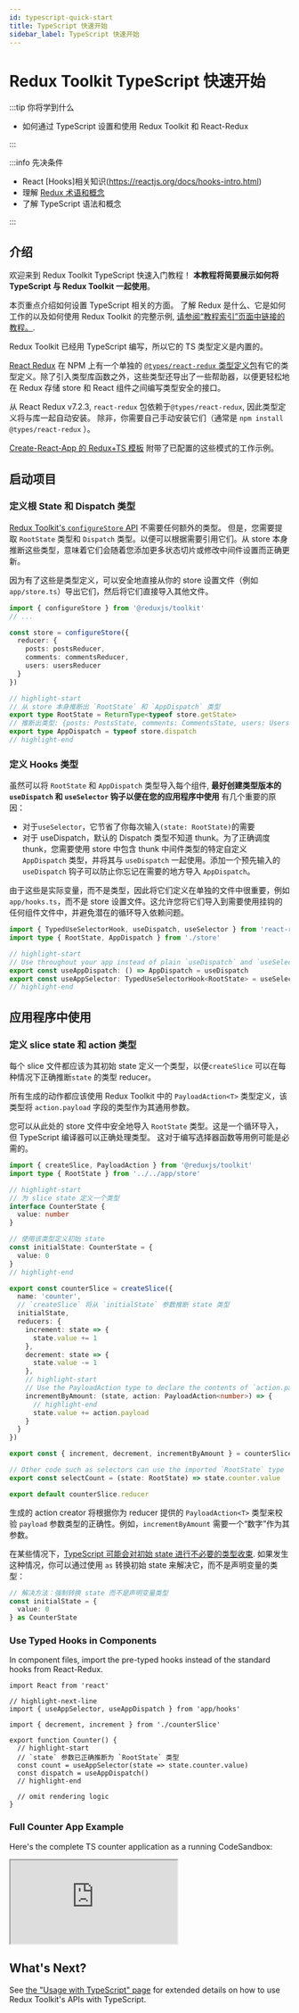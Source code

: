 ```yaml
---
id: typescript-quick-start
title: TypeScript 快速开始
sidebar_label: TypeScript 快速开始
---
```


# Redux Toolkit TypeScript 快速开始

:::tip 你将学到什么

- 如何通过 TypeScript 设置和使用 Redux Toolkit 和 React-Redux

:::

:::info 先决条件

- React [Hooks]相关知识(https://reactjs.org/docs/hooks-intro.html)
- 理解 [Redux 术语和概念](https://redux.js.org/tutorials/fundamentals/part-2-concepts-data-flow)
- 了解 TypeScript 语法和概念

:::

## 介绍

欢迎来到 Redux Toolkit TypeScript 快速入门教程！ **本教程将简要展示如何将 TypeScript 与 Redux Toolkit 一起使用**。

本页重点介绍如何设置 TypeScript 相关的方面。 了解 Redux 是什么、它是如何工作的以及如何使用 Redux Toolkit 的完整示例, [请参阅“教程索引”页面中链接的教程。](./tutorials-index.md).

Redux Toolkit 已经用 TypeScript 编写，所以它的 TS 类型定义是内置的。

[React Redux](https://react-redux.js.org) 在 NPM 上有一个单独的 [`@types/react-redux` 类型定义包](https://npm.im/@types/react-redux)有它的类型定义。除了引入类型库函数之外，这些类型还导出了一些帮助器，以便更轻松地在 Redux 存储 store 和 React 组件之间编写类型安全的接口。

从 React Redux v7.2.3, `react-redux` 包依赖于`@types/react-redux`, 因此类型定义将与库一起自动安装。 除非，你需要自己手动安装它们（通常是 `npm install @types/react-redux` ）。

[Create-React-App 的 Redux+TS 模板](https://github.com/reduxjs/cra-template-redux-typescript) 附带了已配置的这些模式的工作示例。

## 启动项目

### 定义根 State 和 Dispatch 类型

[Redux Toolkit's `configureStore` API](https://redux-toolkit.js.org/api/configureStore) 不需要任何额外的类型。 但是，您需要提取 `RootState` 类型和 `Dispatch` 类型。以便可以根据需要引用它们。从 store 本身推断这些类型，意味着它们会随着您添加更多状态切片或修改中间件设置而正确更新。

因为有了这些是类型定义，可以安全地直接从你的 store 设置文件（例如 `app/store.ts`）导出它们，然后将它们直接导入其他文件。

```ts title="app/store.ts"
import { configureStore } from '@reduxjs/toolkit'
// ...

const store = configureStore({
  reducer: {
    posts: postsReducer,
    comments: commentsReducer,
    users: usersReducer
  }
})

// highlight-start
// 从 store 本身推断出 `RootState` 和 `AppDispatch` 类型
export type RootState = ReturnType<typeof store.getState>
// 推断出类型: {posts: PostsState, comments: CommentsState, users: UsersState}
export type AppDispatch = typeof store.dispatch
// highlight-end
```

### 定义 Hooks 类型

虽然可以将 `RootState` 和 `AppDispatch` 类型导入每个组件, **最好创建类型版本的 `useDispatch` 和 `useSelector` 钩子以便在您的应用程序中使用** 有几个重要的原因：

- 对于`useSelector`，它节省了你每次输入`(state: RootState)`的需要
- 对于 useDispatch，默认的 Dispatch 类型不知道 thunk。为了正确调度 thunk，您需要使用 store 中包含 thunk 中间件类型的特定自定义 `AppDispatch` 类型，并将其与 `useDispatch` 一起使用。添加一个预先输入的 `useDispatch` 钩子可以防止你忘记在需要的地方导入 `AppDispatch`。

由于这些是实际变量，而不是类型，因此将它们定义在单独的文件中很重要，例如 `app/hooks.ts`，而不是 store 设置文件。这允许您将它们导入到需要使用挂钩的任何组件文件中，并避免潜在的循环导入依赖问题。

```ts title="app/hooks.ts"
import { TypedUseSelectorHook, useDispatch, useSelector } from 'react-redux'
import type { RootState, AppDispatch } from './store'

// highlight-start
// Use throughout your app instead of plain `useDispatch` and `useSelector`
export const useAppDispatch: () => AppDispatch = useDispatch
export const useAppSelector: TypedUseSelectorHook<RootState> = useSelector
// highlight-end
```

## 应用程序中使用

### 定义 slice state 和 action 类型

每个 slice 文件都应该为其初始 state 定义一个类型，以便`createSlice` 可以在每种情况下正确推断`state` 的类型 reducer。

所有生成的动作都应该使用 Redux Toolkit 中的 `PayloadAction<T>` 类型定义，该类型将 `action.payload` 字段的类型作为其通用参数。

您可以从此处的 store 文件中安全地导入 `RootState` 类型。这是一个循环导入，但 TypeScript 编译器可以正确处理类型。 这对于编写选择器函数等用例可能是必需的。

```ts title="features/counter/counterSlice.ts"
import { createSlice, PayloadAction } from '@reduxjs/toolkit'
import type { RootState } from '../../app/store'

// highlight-start
// 为 slice state 定义一个类型
interface CounterState {
  value: number
}

// 使用该类型定义初始 state
const initialState: CounterState = {
  value: 0
}
// highlight-end

export const counterSlice = createSlice({
  name: 'counter',
  // `createSlice` 将从 `initialState` 参数推断 state 类型
  initialState,
  reducers: {
    increment: state => {
      state.value += 1
    },
    decrement: state => {
      state.value -= 1
    },
    // highlight-start
    // Use the PayloadAction type to declare the contents of `action.payload`
    incrementByAmount: (state, action: PayloadAction<number>) => {
      // highlight-end
      state.value += action.payload
    }
  }
})

export const { increment, decrement, incrementByAmount } = counterSlice.actions

// Other code such as selectors can use the imported `RootState` type
export const selectCount = (state: RootState) => state.counter.value

export default counterSlice.reducer
```

生成的 action creator 将根据你为 reducer 提供的 `PayloadAction<T>` 类型来校验 `payload` 参数类型的正确性。例如，`incrementByAmount` 需要一个“数字”作为其参数。

在某些情况下，[TypeScript 可能会对初始 state 进行不必要的类型收束](https://github.com/reduxjs/redux-toolkit/pull/827). 如果发生这种情况，你可以通过使用 `as` 转换初始 state 来解决它，而不是声明变量的类型：

```ts
// 解决方法：强制转换 state 而不是声明变量类型
const initialState = {
  value: 0
} as CounterState
```

### Use Typed Hooks in Components

In component files, import the pre-typed hooks instead of the standard hooks from React-Redux.

```tsx title="features/counter/Counter.tsx"
import React from 'react'

// highlight-next-line
import { useAppSelector, useAppDispatch } from 'app/hooks'

import { decrement, increment } from './counterSlice'

export function Counter() {
  // highlight-start
  // `state` 参数已正确推断为 `RootState` 类型
  const count = useAppSelector(state => state.counter.value)
  const dispatch = useAppDispatch()
  // highlight-end

  // omit rendering logic
}
```

### Full Counter App Example

Here's the complete TS counter application as a running CodeSandbox:

<iframe
  class="codesandbox"
  src="https://codesandbox.io/embed/github/reduxjs/redux/tree/master/examples/counter-ts/?fontsize=14&hidenavigation=1&module=%2Fsrc%2Ffeatures%2Fcounter%2FcounterSlice.ts&theme=dark&runonclick=1"
  title="redux-counter-ts-example"
  allow="geolocation; microphone; camera; midi; vr; accelerometer; gyroscope; payment; ambient-light-sensor; encrypted-media; usb"
  sandbox="allow-modals allow-forms allow-popups allow-scripts allow-same-origin"
></iframe>

## What's Next?

See [the "Usage with TypeScript" page](../usage/UsageWithTypescript.md) for extended details on how to use Redux Toolkit's APIs with TypeScript.
